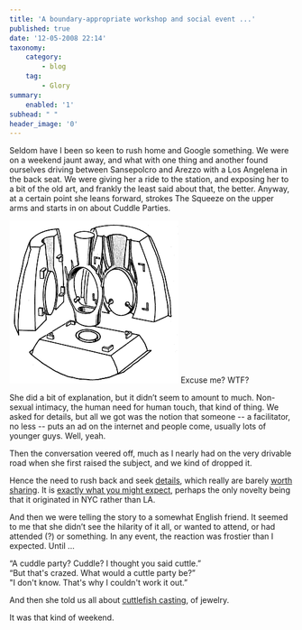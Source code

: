 ```yaml
---
title: 'A boundary-appropriate workshop and social event ...'
published: true
date: '12-05-2008 22:14'
taxonomy:
    category:
        - blog
    tag:
        - Glory
summary:
    enabled: '1'
subhead: " "
header_image: '0'
---
```


Seldom have I been so keen to rush home and Google something. We were on a weekend jaunt away, and what with one thing and another found ourselves driving between Sansepolcro and Arezzo with a Los Angelena in the back seat. We were giving her a ride to the station, and exposing her to a bit of the old art, and frankly the least said about that, the better. Anyway, at a certain point she leans forward, strokes The Squeeze on the upper arms and starts in on about Cuddle Parties.

![Three part cuttlefish mould with the rough casting opened up](4-25.gif) Excuse me? WTF?

She did a bit of explanation, but it didn’t seem to amount to much. Non-sexual intimacy, the human need for human touch, that kind of thing. We asked for details, but all we got was the notion that someone -- a facilitator, no less -- puts an ad on the internet and people come, usually lots of younger guys. Well, yeah.

Then the conversation veered off, much as I nearly had on the very drivable road when she first raised the subject, and we kind of dropped it.

Hence the need to rush back and seek [details](https://cuddleparty.com/), which really are barely [worth sharing](https://web.archive.org/web/20110629140701/http://www.mcsweeneys.net/articles/rules-for-my-cuddle-party). It is [exactly what you might expect](https://en.wikipedia.org/wiki/Cuddle_party), perhaps the only novelty being that it originated in NYC rather than LA.

And then we were telling the story to a somewhat English friend. It seemed to me that she didn’t see the hilarity of it all, or wanted to attend, or had attended (?) or something. In any event, the reaction was frostier than I expected. Until ...

“A cuddle party? Cuddle? I thought you said cuttle.”  
“But that's crazed. What would a cuttle party be?”  
"I don't know. That's why I couldn't work it out.”

And then she told us all about [cuttlefish casting](https://www.ganoksin.com/article/cuttlefish-casting-method/), of jewelry.

It was that kind of weekend.

